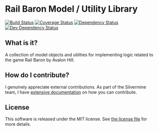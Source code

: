 # Rail Baron Model / Utility Library

[![Build Status](https://travis-ci.org/jthomerson/rail-baron-lib.png?branch=master)](https://travis-ci.org/jthomerson/rail-baron-lib)
[![Coverage Status](https://coveralls.io/repos/github/jthomerson/rail-baron-lib/badge.svg?branch=master)](https://coveralls.io/github/jthomerson/rail-baron-lib?branch=master)
[![Dependency Status](https://david-dm.org/jthomerson/rail-baron-lib.png)](https://david-dm.org/jthomerson/rail-baron-lib)
[![Dev Dependency Status](https://david-dm.org/jthomerson/rail-baron-lib/dev-status.png)](https://david-dm.org/jthomerson/rail-baron-lib#info=devDependencies&view=table)


## What is it?

A collection of model objects and utilities for implementing logic related to the game
Rail Baron by Avalon Hill.


## How do I contribute?

I genuinely appreciate external contributions. As part of the Silvermine team, I have
[extensive documentation](contribute) on how you can contribute.


## License

This software is released under the MIT license. See [the license file](LICENSE) for more
details.

[contribute]: https://github.com/silvermine/silvermine-info#contributing
